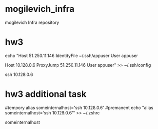 # mogilevich_infra
mogilevich Infra repository

# hw3
echo "Host 51.250.11.146
 IdentityFile ~/.ssh/appuser
 User appuser

Host 10.128.0.6
 ProxyJump 51.250.11.146
 User appuser" >> ~/.ssh/config

ssh 10.128.0.6

# hw3 additional task
#tempory
alias someinternalhost='ssh 10.128.0.6'
#premanent
echo "alias someinternalhost='ssh 10.128.0.6'" >> ~/.zshrc

someinternalhost
